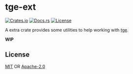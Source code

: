 # tge-ext

[![Crates.io](https://img.shields.io/crates/v/tge-ext)](https://crates.io/crates/tge-ext)
[![Docs.rs](https://docs.rs/tge-ext/badge.svg)](https://docs.rs/tge-ext)
[![License](https://img.shields.io/crates/l/tge-ext)](#License)

A extra crate provides some utilities to help working with [tge](https://github.com/TakWolf/tge).

__WIP__

## License

[MIT](LICENSE-MIT) OR [Apache-2.0](LICENSE-APACHE)
